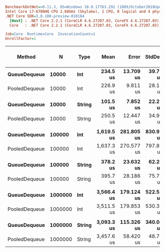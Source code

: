 ``` ini

BenchmarkDotNet=v0.11.3, OS=Windows 10.0.17763.292 (1809/October2018Update/Redstone5)
Intel Core i7-6700HQ CPU 2.60GHz (Skylake), 1 CPU, 8 logical and 4 physical cores
.NET Core SDK=3.0.100-preview-010184
  [Host] : .NET Core 2.2.1 (CoreCLR 4.6.27207.03, CoreFX 4.6.27207.03), 64bit RyuJIT
  Core   : .NET Core 2.2.1 (CoreCLR 4.6.27207.03, CoreFX 4.6.27207.03), 64bit RyuJIT

Job=Core  Runtime=Core  InvocationCount=1  
UnrollFactor=1  

```
|        Method |       N |   Type |       Mean |      Error |    StdDev |     Median | Ratio | RatioSD | Gen 0/1k Op | Gen 1/1k Op | Gen 2/1k Op | Allocated Memory/Op |
|-------------- |-------- |------- |-----------:|-----------:|----------:|-----------:|------:|--------:|------------:|------------:|------------:|--------------------:|
|  **QueueDequeue** |   **10000** |    **Int** |   **234.5 us** |  **13.709 us** |  **39.77 us** |   **226.6 us** |  **1.00** |    **0.00** |           **-** |           **-** |           **-** |                   **-** |
| PooledDequeue |   10000 |    Int |   226.9 us |   9.811 us |  28.15 us |   223.6 us |  0.99 |    0.19 |           - |           - |           - |                   - |
|               |         |        |            |            |           |            |       |         |             |             |             |                     |
|  **QueueDequeue** |   **10000** | **String** |   **101.5 us** |   **7.852 us** |  **22.27 us** |   **103.8 us** |  **1.00** |    **0.00** |           **-** |           **-** |           **-** |                   **-** |
| PooledDequeue |   10000 | String |   250.5 us |  12.447 us |  34.90 us |   244.9 us |  2.61 |    0.71 |           - |           - |           - |                   - |
|               |         |        |            |            |           |            |       |         |             |             |             |                     |
|  **QueueDequeue** |  **100000** |    **Int** | **1,619.5 us** | **281.805 us** | **830.91 us** | **2,046.2 us** |  **1.00** |    **0.00** |           **-** |           **-** |           **-** |                   **-** |
| PooledDequeue |  100000 |    Int | 1,637.3 us | 270.577 us | 797.80 us | 2,030.5 us |  1.06 |    0.31 |           - |           - |           - |                   - |
|               |         |        |            |            |           |            |       |         |             |             |             |                     |
|  **QueueDequeue** |  **100000** | **String** |   **378.2 us** |  **23.632 us** |  **62.26 us** |   **368.6 us** |  **1.00** |    **0.00** |           **-** |           **-** |           **-** |                   **-** |
| PooledDequeue |  100000 | String |   395.7 us |  28.186 us |  75.72 us |   379.1 us |  1.07 |    0.22 |           - |           - |           - |                   - |
|               |         |        |            |            |           |            |       |         |             |             |             |                     |
|  **QueueDequeue** | **1000000** |    **Int** | **3,566.4 us** | **179.124 us** | **522.51 us** | **3,526.0 us** |  **1.00** |    **0.00** |           **-** |           **-** |           **-** |                   **-** |
| PooledDequeue | 1000000 |    Int | 3,511.5 us | 179.853 us | 530.30 us | 3,579.7 us |  1.00 |    0.14 |           - |           - |           - |                   - |
|               |         |        |            |            |           |            |       |         |             |             |             |                     |
|  **QueueDequeue** | **1000000** | **String** | **3,093.3 us** | **115.326 us** | **340.04 us** | **2,876.9 us** |  **1.00** |    **0.00** |           **-** |           **-** |           **-** |                   **-** |
| PooledDequeue | 1000000 | String | 3,457.6 us |  58.420 us |  48.78 us | 3,429.6 us |  0.98 |    0.04 |           - |           - |           - |                   - |
